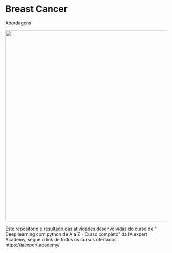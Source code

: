 # Breast Cancer
Abordagens


<div align="center">
<img src="https://user-images.githubusercontent.com/87787728/161064424-2c11e3a4-1570-461a-8d67-b2ad18a1e20f.jpg" width="600px" />
</div>


Este repositório é resultado das atividades desenvolvidas do curso de " Deep learning com python de A a Z - Curso completo" da IA expert Academy, segue o link de todos os cursos ofertados https://iaexpert.academy/
